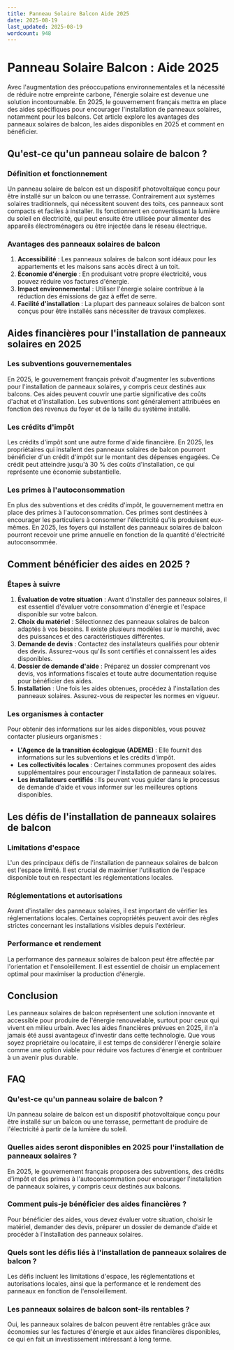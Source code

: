 ```yaml
---
title: Panneau Solaire Balcon Aide 2025
date: 2025-08-19
last_updated: 2025-08-19
wordcount: 948
---
```


# Panneau Solaire Balcon : Aide 2025

Avec l'augmentation des préoccupations environnementales et la nécessité de réduire notre empreinte carbone, l'énergie solaire est devenue une solution incontournable. En 2025, le gouvernement français mettra en place des aides spécifiques pour encourager l'installation de panneaux solaires, notamment pour les balcons. Cet article explore les avantages des panneaux solaires de balcon, les aides disponibles en 2025 et comment en bénéficier.

## Qu'est-ce qu'un panneau solaire de balcon ?

### Définition et fonctionnement

Un panneau solaire de balcon est un dispositif photovoltaïque conçu pour être installé sur un balcon ou une terrasse. Contrairement aux systèmes solaires traditionnels, qui nécessitent souvent des toits, ces panneaux sont compacts et faciles à installer. Ils fonctionnent en convertissant la lumière du soleil en électricité, qui peut ensuite être utilisée pour alimenter des appareils électroménagers ou être injectée dans le réseau électrique.

### Avantages des panneaux solaires de balcon

1. **Accessibilité** : Les panneaux solaires de balcon sont idéaux pour les appartements et les maisons sans accès direct à un toit.
2. **Économie d'énergie** : En produisant votre propre électricité, vous pouvez réduire vos factures d'énergie.
3. **Impact environnemental** : Utiliser l'énergie solaire contribue à la réduction des émissions de gaz à effet de serre.
4. **Facilité d'installation** : La plupart des panneaux solaires de balcon sont conçus pour être installés sans nécessiter de travaux complexes.

## Aides financières pour l'installation de panneaux solaires en 2025

### Les subventions gouvernementales

En 2025, le gouvernement français prévoit d'augmenter les subventions pour l'installation de panneaux solaires, y compris ceux destinés aux balcons. Ces aides peuvent couvrir une partie significative des coûts d'achat et d'installation. Les subventions sont généralement attribuées en fonction des revenus du foyer et de la taille du système installé.

### Les crédits d'impôt

Les crédits d'impôt sont une autre forme d'aide financière. En 2025, les propriétaires qui installent des panneaux solaires de balcon pourront bénéficier d'un crédit d'impôt sur le montant des dépenses engagées. Ce crédit peut atteindre jusqu'à 30 % des coûts d'installation, ce qui représente une économie substantielle.

### Les primes à l'autoconsommation

En plus des subventions et des crédits d'impôt, le gouvernement mettra en place des primes à l'autoconsommation. Ces primes sont destinées à encourager les particuliers à consommer l'électricité qu'ils produisent eux-mêmes. En 2025, les foyers qui installent des panneaux solaires de balcon pourront recevoir une prime annuelle en fonction de la quantité d'électricité autoconsommée.

## Comment bénéficier des aides en 2025 ?

### Étapes à suivre

1. **Évaluation de votre situation** : Avant d'installer des panneaux solaires, il est essentiel d'évaluer votre consommation d'énergie et l'espace disponible sur votre balcon.
2. **Choix du matériel** : Sélectionnez des panneaux solaires de balcon adaptés à vos besoins. Il existe plusieurs modèles sur le marché, avec des puissances et des caractéristiques différentes.
3. **Demande de devis** : Contactez des installateurs qualifiés pour obtenir des devis. Assurez-vous qu'ils sont certifiés et connaissent les aides disponibles.
4. **Dossier de demande d'aide** : Préparez un dossier comprenant vos devis, vos informations fiscales et toute autre documentation requise pour bénéficier des aides.
5. **Installation** : Une fois les aides obtenues, procédez à l'installation des panneaux solaires. Assurez-vous de respecter les normes en vigueur.

### Les organismes à contacter

Pour obtenir des informations sur les aides disponibles, vous pouvez contacter plusieurs organismes :

- **L'Agence de la transition écologique (ADEME)** : Elle fournit des informations sur les subventions et les crédits d'impôt.
- **Les collectivités locales** : Certaines communes proposent des aides supplémentaires pour encourager l'installation de panneaux solaires.
- **Les installateurs certifiés** : Ils peuvent vous guider dans le processus de demande d'aide et vous informer sur les meilleures options disponibles.

## Les défis de l'installation de panneaux solaires de balcon

### Limitations d'espace

L'un des principaux défis de l'installation de panneaux solaires de balcon est l'espace limité. Il est crucial de maximiser l'utilisation de l'espace disponible tout en respectant les réglementations locales.

### Réglementations et autorisations

Avant d'installer des panneaux solaires, il est important de vérifier les réglementations locales. Certaines copropriétés peuvent avoir des règles strictes concernant les installations visibles depuis l'extérieur.

### Performance et rendement

La performance des panneaux solaires de balcon peut être affectée par l'orientation et l'ensoleillement. Il est essentiel de choisir un emplacement optimal pour maximiser la production d'énergie.

## Conclusion

Les panneaux solaires de balcon représentent une solution innovante et accessible pour produire de l'énergie renouvelable, surtout pour ceux qui vivent en milieu urbain. Avec les aides financières prévues en 2025, il n'a jamais été aussi avantageux d'investir dans cette technologie. Que vous soyez propriétaire ou locataire, il est temps de considérer l'énergie solaire comme une option viable pour réduire vos factures d'énergie et contribuer à un avenir plus durable.

## FAQ

### Qu'est-ce qu'un panneau solaire de balcon ?

Un panneau solaire de balcon est un dispositif photovoltaïque conçu pour être installé sur un balcon ou une terrasse, permettant de produire de l'électricité à partir de la lumière du soleil.

### Quelles aides seront disponibles en 2025 pour l'installation de panneaux solaires ?

En 2025, le gouvernement français proposera des subventions, des crédits d'impôt et des primes à l'autoconsommation pour encourager l'installation de panneaux solaires, y compris ceux destinés aux balcons.

### Comment puis-je bénéficier des aides financières ?

Pour bénéficier des aides, vous devez évaluer votre situation, choisir le matériel, demander des devis, préparer un dossier de demande d'aide et procéder à l'installation des panneaux solaires.

### Quels sont les défis liés à l'installation de panneaux solaires de balcon ?

Les défis incluent les limitations d'espace, les réglementations et autorisations locales, ainsi que la performance et le rendement des panneaux en fonction de l'ensoleillement.

### Les panneaux solaires de balcon sont-ils rentables ?

Oui, les panneaux solaires de balcon peuvent être rentables grâce aux économies sur les factures d'énergie et aux aides financières disponibles, ce qui en fait un investissement intéressant à long terme.